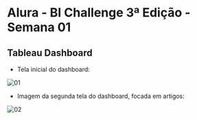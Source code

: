 # Alura - BI Challenge 3ª Edição - Semana 01
## Tableau Dashboard


- Tela inicial do dashboard:
<picture>
  <img alt="01" src="https://i.imgur.com/ToJ2XXF.png">
</picture>


- Imagem da segunda tela do dashboard, focada em artigos:
<picture>
  <img alt="02" src="https://i.imgur.com/Szyq5Oq.png">
</picture>
